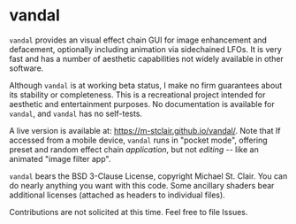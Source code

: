 # vandal

`vandal` provides an visual effect chain GUI for image enhancement and
defacement, optionally including animation via sidechained LFOs. It is very 
fast and has a number of aesthetic capabilities not widely available in other 
software.

Although `vandal` is at working beta status, I make no firm guarantees about
its stability or completeness. This is a recreational project intended for
aesthetic and entertainment purposes. No documentation is available for 
`vandal`, and `vandal` has no self-tests.

A live version is available at: https://m-stclair.github.io/vandal/. Note that 
If accessed from a mobile device, `vandal` runs in "pocket mode", offering preset
and random effect chain _application_, but not _editing_ -- like an animated
"image filter app".

`vandal` bears the BSD 3-Clause License, copyright Michael St. Clair. You can 
do nearly anything you want with this code. Some ancillary shaders bear 
additional licenses (attached as headers to individual files).

Contributions are not solicited at this time. Feel free to file Issues.
